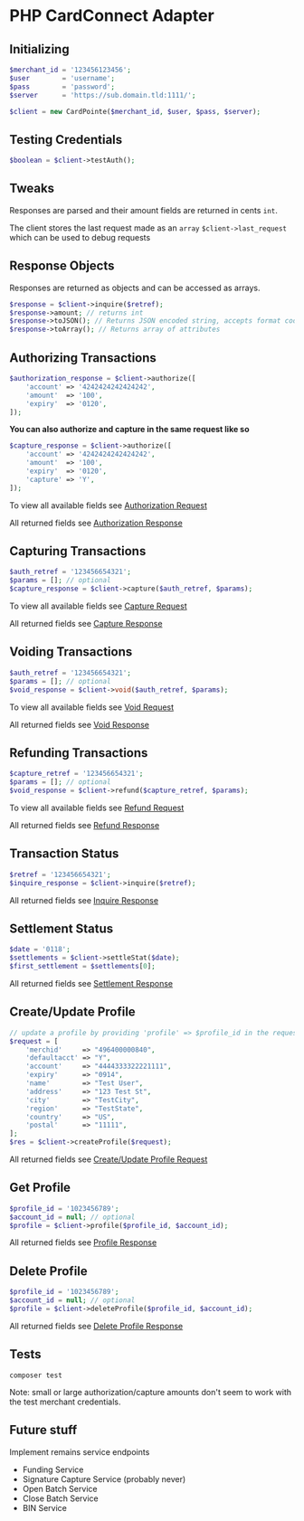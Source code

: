 # PHP CardConnect Adapter

## Initializing
```php
$merchant_id = '123456123456';
$user        = 'username';
$pass        = 'password';
$server      = 'https://sub.domain.tld:1111/';

$client = new CardPointe($merchant_id, $user, $pass, $server);
```

## Testing Credentials
```php
$boolean = $client->testAuth();
```

## Tweaks
Responses are parsed and their amount fields are returned in cents ```int```.

The client stores the last request made as an ```array``` ```$client->last_request``` which can be used to debug requests

## Response Objects
Responses are returned as objects and can be accessed as arrays.
```php
$response = $client->inquire($retref);
$response->amount; // returns int
$response->toJSON(); // Returns JSON encoded string, accepts format codes (JSON_PRETTY_PRINT, etc)
$response->toArray(); // Returns array of attributes
```

## Authorizing Transactions
```php
$authorization_response = $client->authorize([
    'account' => '4242424242424242',
    'amount'  => '100',
    'expiry'  => '0120',
]);
```

**You can also authorize and capture in the same request like so**
```php
$capture_response = $client->authorize([
    'account' => '4242424242424242',
    'amount'  => '100',
    'expiry'  => '0120',
    'capture' => 'Y',
]);
```

To view all available fields see [Authorization Request](https://developer.cardconnect.com/cardconnect-api#authorization-request)

All returned fields see [Authorization Response](https://developer.cardconnect.com/cardconnect-api#authorization-response)

## Capturing Transactions
```php
$auth_retref = '123456654321';
$params = []; // optional
$capture_response = $client->capture($auth_retref, $params);
```
To view all available fields see [Capture Request](https://developer.cardconnect.com/cardconnect-api#capture-request)

All returned fields see [Capture Response](https://developer.cardconnect.com/cardconnect-api#capture-response)

## Voiding Transactions
```php
$auth_retref = '123456654321';
$params = []; // optional
$void_response = $client->void($auth_retref, $params);
```
To view all available fields see [Void Request](https://developer.cardconnect.com/cardconnect-api#void-request)

All returned fields see [Void Response](https://developer.cardconnect.com/cardconnect-api#void-response)

## Refunding Transactions
```php
$capture_retref = '123456654321';
$params = []; // optional
$void_response = $client->refund($capture_retref, $params);
```
To view all available fields see [Refund Request](https://developer.cardconnect.com/cardconnect-api#refund-request)

All returned fields see [Refund Response](https://developer.cardconnect.com/cardconnect-api#refund-response)

## Transaction Status
```php
$retref = '123456654321';
$inquire_response = $client->inquire($retref);
```
All returned fields see [Inquire Response](https://developer.cardconnect.com/cardconnect-api#inquire-response)

## Settlement Status
```php
$date = '0118';
$settlements = $client->settleStat($date);
$first_settlement = $settlements[0];
```
All returned fields see [Settlement Response](https://developer.cardconnect.com/cardconnect-api#settlement-response)

## Create/Update Profile
```php
// update a profile by providing 'profile' => $profile_id in the request
$request = [
    'merchid'     => "496400000840",
    'defaultacct' => "Y",
    'account'     => "4444333322221111",
    'expiry'      => "0914",
    'name'        => "Test User",
    'address'     => "123 Test St",
    'city'        => "TestCity",
    'region'      => "TestState",
    'country'     => "US",
    'postal'      => "11111",
];
$res = $client->createProfile($request);
```
All returned fields see [Create/Update Profile Request](https://developer.cardconnect.com/cardconnect-api?lang=php#create-update-profile-response)

## Get Profile
```php
$profile_id = '1023456789';
$account_id = null; // optional
$profile = $client->profile($profile_id, $account_id);
```
All returned fields see [Profile Response](https://developer.cardconnect.com/cardconnect-api?lang=php#get-profile-response)

## Delete Profile
```php
$profile_id = '1023456789';
$account_id = null; // optional
$profile = $client->deleteProfile($profile_id, $account_id);
```
All returned fields see [Delete Profile Response](https://developer.cardconnect.com/cardconnect-api?lang=php#delete-profile-response)

## Tests
```composer test```

Note: small or large authorization/capture amounts don't seem to work with the test merchant credentials.

## Future stuff
Implement remains service endpoints
- Funding Service
- Signature Capture Service (probably never)
- Open Batch Service
- Close Batch Service
- BIN Service


